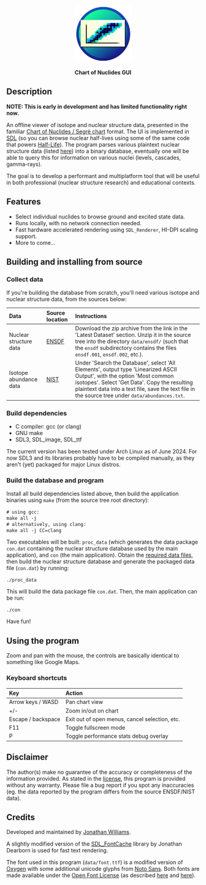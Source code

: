 <div align = center><img src="https://raw.githubusercontent.com/e-j-w/ChartOfNuclides/master/data/icon.svg" width="150" height="150" alt="icon">

<b>Chart of Nuclides GUI</b>

</div>

## Description

**NOTE: This is early in development and has limited functionality right now.**

An offline viewer of isotope and nuclear structure data, presented in the familiar [Chart of Nuclides / Segrè chart](https://en.wikipedia.org/wiki/Table_of_nuclides) format.  The UI is implemented in [SDL](https://github.com/libsdl-org/SDL) (so you can browse nuclear half-lives using some of the same code that powers [Half-Life](https://www.pcgamingwiki.com/wiki/Half-Life#Middleware)).  The program parses various plaintext nuclear structure data (listed [here](#collect-data)) into a binary database, eventually one will be able to query this for information on various nuclei (levels, cascades, gamma-rays).

The goal is to develop a performant and multiplatform tool that will be useful in both professional (nuclear structure research) and educational contexts.

## Features

- Select individual nuclides to browse ground and excited state data.
- Runs locally, with no network connection needed.
- Fast hardware accelerated rendering using `SDL_Renderer`, HI-DPI scaling support. 
- More to come...

## Building and installing from source

### Collect data

If you're building the database from scratch, you'll need various isotope and nuclear structure data, from the sources below:

| Data       | Source location | Instructions |
| :--------- | :---------------| :----------- |
| Nuclear structure data    |  [ENSDF](https://www.nndc.bnl.gov/ensarchivals/) | Download the zip archive from the link in the 'Latest Dataset' section. Unzip it in the source tree into the directory `data/ensdf/` (such that the `ensdf` subdirectory contains the files `ensdf.001`, `ensdf.002`, etc.). |
| Isotope abundance data    | [NIST](https://www.nist.gov/pml/atomic-weights-and-isotopic-compositions-relative-atomic-masses) | Under 'Search the Database', select 'All Elements', output type 'Linearized ASCII Output', with the option 'Most common isotopes'.  Select 'Get Data'.  Copy the resulting plaintext data into a text file, save the text file in the source tree under `data/abundances.txt`. |

### Build dependencies

* C compiler: gcc (or clang)
* GNU make
* SDL3, SDL_image, SDL_ttf

The current version has been tested under Arch Linux as of June 2024.  For now SDL3 and its libraries probably have to be compiled manually, as they aren't (yet) packaged for major Linux distros.

### Build the database and program

Install all build dependencies listed above, then build the application binaries using `make` (from the source tree root directory):

```
# using gcc:
make all -j
# alternatively, using clang:
make all -j CC=clang
```

Two executables will be built: `proc_data` (which generates the data package `con.dat` containing the nuclear structure database used by the main application), and `con` (the main application). Obtain the [required data files](#collect-data), then build the nuclear structure database and generate the packaged data file (`con.dat`) by running: 

```
./proc_data
```

This will build the data package file `con.dat`. Then, the main application can be run:

```
./con
```

Have fun!

## Using the program

Zoom and pan with the mouse, the controls are basically identical to something like Google Maps.

### Keyboard shortcuts

| Key                | Action |
| :----------------- | :----- |
| Arrow keys / WASD  | Pan chart view |
| +/-                | Zoom in/out on chart |
| Escape / backspace | Exit out of open menus, cancel selection, etc. |
| F11                | Toggle fullscreen mode |
| P                  | Toggle performance stats debug overlay |

## Disclaimer

The author(s) make no guarantee of the accuracy or completeness of the information provided.  As stated in the [license](COPYING.md), this program is provided without any warranty.  Please file a bug report if you spot any inaccuracies (eg. the data reported by the program differs from the source ENSDF/NIST data).

## Credits

Developed and maintained by [Jonathan Williams](https://e-j-w.github.io/).

A slightly modified version of the [SDL_FontCache](https://github.com/grimfang4/SDL_FontCache) library by Jonathan Dearborn is used for fast text rendering.

The font used in this program (`data/font.ttf`) is a modified version of [Oxygen](https://github.com/KDE/oxygen-fonts) with some additional unicode glyphs from [Noto Sans](https://fonts.google.com/noto/specimen/Noto+Sans).  Both fonts are made available under the [Open Font License](https://openfontlicense.org/) (as described [here](https://fonts.google.com/specimen/Oxygen/about) and [here](https://fonts.google.com/noto/specimen/Noto+Sans/about)).